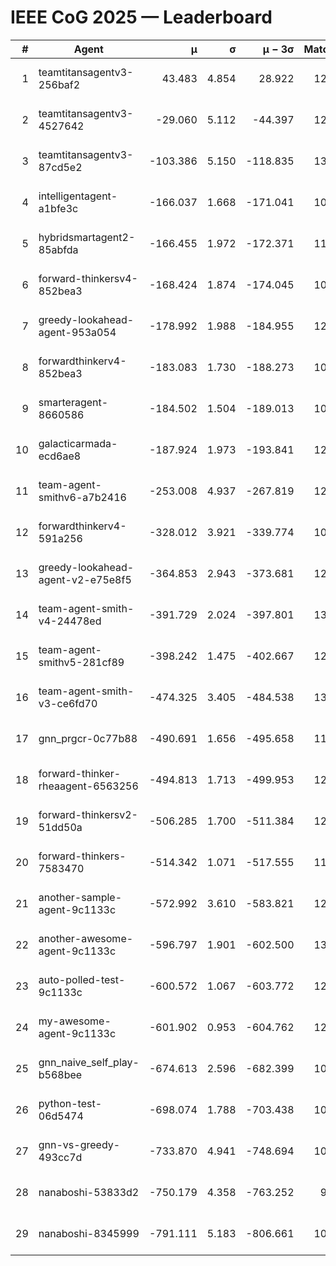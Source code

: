 # IEEE CoG 2025 — Leaderboard

| # | Agent | μ | σ | μ − 3σ | Matches | Updated |
|---:|---|---:|---:|---:|---:|---|
| 1 | teamtitansagentv3-256baf2 | 43.483 | 4.854 | 28.922 | 12660 | 2025-08-21 18:39 |
| 2 | teamtitansagentv3-4527642 | -29.060 | 5.112 | -44.397 | 12074 | 2025-08-21 18:39 |
| 3 | teamtitansagentv3-87cd5e2 | -103.386 | 5.150 | -118.835 | 13566 | 2025-08-21 18:39 |
| 4 | intelligentagent-a1bfe3c | -166.037 | 1.668 | -171.041 | 10434 | 2025-08-21 18:39 |
| 5 | hybridsmartagent2-85abfda | -166.455 | 1.972 | -172.371 | 11177 | 2025-08-21 18:39 |
| 6 | forward-thinkersv4-852bea3 | -168.424 | 1.874 | -174.045 | 10059 | 2025-08-21 18:39 |
| 7 | greedy-lookahead-agent-953a054 | -178.992 | 1.988 | -184.955 | 12140 | 2025-08-21 18:39 |
| 8 | forwardthinkerv4-852bea3 | -183.083 | 1.730 | -188.273 | 10122 | 2025-08-21 18:39 |
| 9 | smarteragent-8660586 | -184.502 | 1.504 | -189.013 | 10888 | 2025-08-21 18:39 |
| 10 | galacticarmada-ecd6ae8 | -187.924 | 1.973 | -193.841 | 12080 | 2025-08-21 18:39 |
| 11 | team-agent-smithv6-a7b2416 | -253.008 | 4.937 | -267.819 | 12220 | 2025-08-21 18:39 |
| 12 | forwardthinkerv4-591a256 | -328.012 | 3.921 | -339.774 | 10582 | 2025-08-21 18:39 |
| 13 | greedy-lookahead-agent-v2-e75e8f5 | -364.853 | 2.943 | -373.681 | 12520 | 2025-08-21 18:39 |
| 14 | team-agent-smith-v4-24478ed | -391.729 | 2.024 | -397.801 | 13022 | 2025-08-21 18:39 |
| 15 | team-agent-smithv5-281cf89 | -398.242 | 1.475 | -402.667 | 12880 | 2025-08-21 18:39 |
| 16 | team-agent-smith-v3-ce6fd70 | -474.325 | 3.405 | -484.538 | 13622 | 2025-08-21 18:39 |
| 17 | gnn_prgcr-0c77b88 | -490.691 | 1.656 | -495.658 | 11510 | 2025-08-21 18:39 |
| 18 | forward-thinker-rheaagent-6563256 | -494.813 | 1.713 | -499.953 | 12188 | 2025-08-21 18:39 |
| 19 | forward-thinkersv2-51dd50a | -506.285 | 1.700 | -511.384 | 12388 | 2025-08-21 18:39 |
| 20 | forward-thinkers-7583470 | -514.342 | 1.071 | -517.555 | 11800 | 2025-08-21 18:39 |
| 21 | another-sample-agent-9c1133c | -572.992 | 3.610 | -583.821 | 12640 | 2025-08-21 18:39 |
| 22 | another-awesome-agent-9c1133c | -596.797 | 1.901 | -602.500 | 13160 | 2025-08-21 18:39 |
| 23 | auto-polled-test-9c1133c | -600.572 | 1.067 | -603.772 | 12100 | 2025-08-21 18:39 |
| 24 | my-awesome-agent-9c1133c | -601.902 | 0.953 | -604.762 | 12700 | 2025-08-21 18:39 |
| 25 | gnn_naive_self_play-b568bee | -674.613 | 2.596 | -682.399 | 10160 | 2025-08-21 18:39 |
| 26 | python-test-06d5474 | -698.074 | 1.788 | -703.438 | 10420 | 2025-08-21 18:39 |
| 27 | gnn-vs-greedy-493cc7d | -733.870 | 4.941 | -748.694 | 10080 | 2025-08-21 18:39 |
| 28 | nanaboshi-53833d2 | -750.179 | 4.358 | -763.252 | 9820 | 2025-08-21 18:39 |
| 29 | nanaboshi-8345999 | -791.111 | 5.183 | -806.661 | 10270 | 2025-08-21 18:39 |
